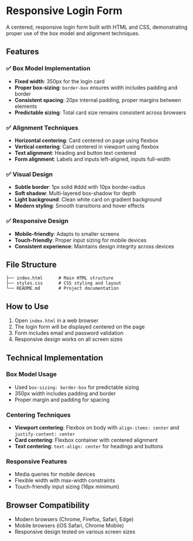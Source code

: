 # Responsive Login Form

A centered, responsive login form built with HTML and CSS, demonstrating proper use of the box model and alignment techniques.

## Features

### ✅ Box Model Implementation
- **Fixed width**: 350px for the login card
- **Proper box-sizing**: `border-box` ensures width includes padding and border
- **Consistent spacing**: 20px internal padding, proper margins between elements
- **Predictable sizing**: Total card size remains consistent across browsers

### ✅ Alignment Techniques
- **Horizontal centering**: Card centered on page using flexbox
- **Vertical centering**: Card centered in viewport using flexbox
- **Text alignment**: Heading and button text centered
- **Form alignment**: Labels and inputs left-aligned, inputs full-width

### ✅ Visual Design
- **Subtle border**: 1px solid #ddd with 10px border-radius
- **Soft shadow**: Multi-layered box-shadow for depth
- **Light background**: Clean white card on gradient background
- **Modern styling**: Smooth transitions and hover effects

### ✅ Responsive Design
- **Mobile-friendly**: Adapts to smaller screens
- **Touch-friendly**: Proper input sizing for mobile devices
- **Consistent experience**: Maintains design integrity across devices

## File Structure

```
├── index.html      # Main HTML structure
├── styles.css      # CSS styling and layout
└── README.md       # Project documentation
```

## How to Use

1. Open `index.html` in a web browser
2. The login form will be displayed centered on the page
3. Form includes email and password validation
4. Responsive design works on all screen sizes

## Technical Implementation

### Box Model Usage
- Used `box-sizing: border-box` for predictable sizing
- 350px width includes padding and border
- Proper margin and padding for spacing

### Centering Techniques
- **Viewport centering**: Flexbox on body with `align-items: center` and `justify-content: center`
- **Card centering**: Flexbox container with centered alignment
- **Text centering**: `text-align: center` for headings and buttons

### Responsive Features
- Media queries for mobile devices
- Flexible width with max-width constraints
- Touch-friendly input sizing (16px minimum)

## Browser Compatibility

- Modern browsers (Chrome, Firefox, Safari, Edge)
- Mobile browsers (iOS Safari, Chrome Mobile)
- Responsive design tested on various screen sizes 